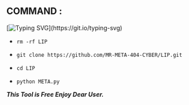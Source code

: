 ## COMMAND :

[![Typing SVG](https://readme-typing-svg.demolab.com?font=Fira+Code&pause=1000&color=00F709&width=435&lines=SUPPRT+MR+PLZ+MR.........)](https://git.io/typing-svg)


* `rm -rf LIP`

* `git clone https://github.com/MR-META-404-CYBER/LIP.git`

* `cd LIP`

* `python META.py`


___This Tool is Free Enjoy Dear User.___</br>
